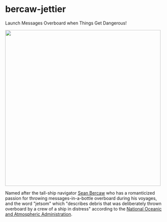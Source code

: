 # bercaw-jettier
Launch Messages Overboard when Things Get Dangerous!

<img src="https://kagi.com/proxy/BJMSPQTHM4I6FC5FIBXMVIHQJI.jpg?c=kQIALhxenw1ryG2gx609xm15XrJEEPJBq876hPoWWybwSRf5OcC9Cd6wISoqfnMwYCaBbAuDNtmiq1J1651xRUPSUANkzPH1AIlxnt1quOrpaWWOo5rJodxtG002S2AfI7FK9ADlInzRF70r1wGA8_1aVNG1Zc9ibpL2-5gdXma3JtMB2B1lpmJIyzqo7ie9mZQjQWpAA6kKKREaAFwu4W1aZxiu7BOeO9RAW8Ly1FRg1Cxg5uXo1tLZj_I_1Htt" width="500px"/>

Named after the tall-ship navigator [Sean Bercaw](https://nautiluslive.org/people/sean-bercaw) who has a romanticized passion for throwing messages-in-a-bottle overboard during his voyages, and the word "jetsom" which "describes debris that was deliberately thrown overboard by a crew of a ship in distress" according to the [National Oceanic and Atmospheric Administration](https://oceanservice.noaa.gov/facts/flotsam-jetsam.html).

